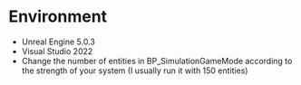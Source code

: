 # Environment

- Unreal Engine 5.0.3
- Visual Studio 2022
- Change the number of entities in BP_SimulationGameMode according to the strength of your system (I usually run it with 150 entities)